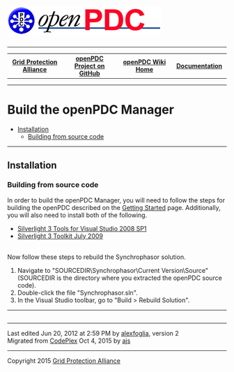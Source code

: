 <html lang="en" xmlns="http://www.w3.org/1999/xhtml">
<head>
<meta charset="utf-8" />
</head>
<body>
<!--HtmlToGmd.Body-->
<h1><a href="https://github.com/GridProtectionAlliance/openPDC/tree/master/Source/Documentation/wiki/openPDC_Home.md"><img src="https://github.com/GridProtectionAlliance/openPDC/blob/master/Source/Documentation/wiki/openPDC_Logo.png" alt="The Open Source Phasor Data Concentrator" /></a></h1>
<hr />
<div id="NavigationMenu">
<table style="width: 100%; border-collapse: collapse; border: 0px solid gray;">
<tr>
<td style="width: 25%; text-align:center;"><b><a href="http://www.gridprotectionalliance.org">Grid Protection Alliance</a></b></td>
<td style="width: 25%; text-align:center;"><b><a href="https://github.com/GridProtectionAlliance/openPDC">openPDC Project on GitHub</a></b></td>
<td style="width: 25%; text-align:center;"><b><a href="https://github.com/GridProtectionAlliance/openPDC/tree/master/Source/Documentation/wiki/openPDC_Home.md">openPDC Wiki Home</a></b></td>
<td style="width: 25%; text-align:center;"><b><a href="https://github.com/GridProtectionAlliance/openPDC/tree/master/Source/Documentation/wiki/openPDC_Documentation_Home.md">Documentation</a></b></td>
</tr>
</table>
</div>
<hr />
<!--/HtmlToGmd.Body-->
<div class="WikiContent">
<div class="wikidoc">
<h1>Build the openPDC Manager</h1>
<ul>
<li><a href="#installation">Installation</a> <br>
<ul>
<li><a href="#building_from_source">Building from source code</a> </li></ul>
</li></ul>
<hr>
<h2><a name="installation"></a>Installation</h2>
<h3><a name="building_from_source"></a>Building from source code</h3>
<p>In order to build the openPDC Manager, you will need to follow the steps for building the openPDC described on the
<a href="https://github.com/GridProtectionAlliance/openPDC/tree/master/Source/Documentation/wiki/Developers_Getting_Started.md">
Getting Started</a> page. Additionally, you will also need to install both of the following.</p>
<ul>
<li><a href="http://www.microsoft.com/downloads/details.aspx?familyid=9442b0f2-7465-417a-88f3-5e7b5409e9dd&displaylang=en">Silverlight 3 Tools for Visual Studio 2008 SP1</a>
</li><li><a href="http://silverlight.codeplex.com/Release/ProjectReleases.aspx?ReleaseId=24246">Silverlight 3 Toolkit July 2009</a>
</li></ul>
<p><br>
Now follow these steps to rebuild the Synchrophasor solution.</p>
<ol>
<li>Navigate to &quot;SOURCEDIR\Synchrophasor\Current Version\Source&quot; (SOURCEDIR is the directory where you extracted the openPDC source code).
</li><li>Double-click the file &quot;Synchrophasor.sln&quot;. </li><li>In the Visual Studio toolbar, go to &quot;Build &gt; Rebuild Solution&quot;. </li></ol>
<hr>
<div id="_mcePaste" style="left:-10000px; top:11190px; width:1px; height:1px; overflow-x:hidden; overflow-y:hidden">
<pre style="font-family:Consolas; font-size:12; color:black; background:white"><span style="color:green">use&nbsp;of&nbsp;cached&nbsp;configuration&nbsp;during&nbsp;initial&nbsp;connection&nbsp;is&nbsp;allowed&nbsp;when&nbsp;a&nbsp;configuration&nbsp;has&nbsp;not&nbsp;been&nbsp;received&nbsp;within&nbsp;the&nbsp;data&nbsp;loss&nbsp;interval.</span>
</pre>
</div>
</div>
</div>
<div id="footer">
<hr />
Last edited <span class="smartDate" title="6/20/2012 2:59:26 PM" LocalTimeTicks="1340229566">Jun 20, 2012 at 2:59 PM</span> by <a id="wikiEditByLink" href="https://github.com/GridProtectionAlliance/openPDC/tree/master/Source/Documentation/wiki/Contributors/alexfoglia.md">alexfoglia</a>, version 2<br />
Migrated from <a href="http://openpdc.codeplex.com/wikipage?title=Build%20openPDC%20Manager%20%28Developers%29">CodePlex</a> Oct 4, 2015 by <a href="https://github.com/ajstadlin">ajs</a>
</div>
<!--HtmlToGmd.Foot-->
<div id="copyright">
<hr />
Copyright 2015 <a href="http://www.gridprotectionalliance.org">Grid Protection Alliance</a>
</div>
<!--/HtmlToGmd.Foot-->
</body>
</html>
